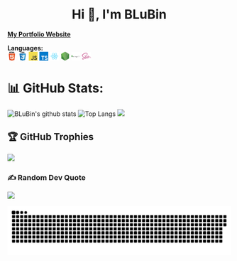 <h1 align="center">Hi 👋, I'm BLuBin</h1>

**[My Portfolio Website](https://blubinportfolio.vercel.app/)**

**Languages:**  
<code><img height="20" src="https://raw.githubusercontent.com/github/explore/80688e429a7d4ef2fca1e82350fe8e3517d3494d/topics/html/html.png"></code>
<code><img height="20" src="https://raw.githubusercontent.com/github/explore/80688e429a7d4ef2fca1e82350fe8e3517d3494d/topics/css/css.png"></code>
<code><img height="20" src="https://raw.githubusercontent.com/github/explore/80688e429a7d4ef2fca1e82350fe8e3517d3494d/topics/javascript/javascript.png"></code>
<code><img height="20" src="https://raw.githubusercontent.com/github/explore/80688e429a7d4ef2fca1e82350fe8e3517d3494d/topics/typescript/typescript.png"></code>
<code><img height="20" src="https://raw.githubusercontent.com/github/explore/80688e429a7d4ef2fca1e82350fe8e3517d3494d/topics/react/react.png"></code>
<code><img height="20" src="https://raw.githubusercontent.com/github/explore/80688e429a7d4ef2fca1e82350fe8e3517d3494d/topics/nodejs/nodejs.png"></code>
<code><img height="20" src="https://raw.githubusercontent.com/github/explore/80688e429a7d4ef2fca1e82350fe8e3517d3494d/topics/mongodb/mongodb.png"></code>
<code><img height="20" src="https://raw.githubusercontent.com/github/explore/80688e429a7d4ef2fca1e82350fe8e3517d3494d/topics/sass/sass.png"></code>

# 📊 GitHub Stats:
![BLuBin's github stats](https://github-readme-stats.vercel.app/api?username=BLuBin7&theme=tokyonight&show_icons=true&hide=["issues"])
![Top Langs](https://github-readme-stats.vercel.app/api/top-langs/?username=BLuBin7&theme=tokyonight&layout=compact)
![](https://github-readme-streak-stats.herokuapp.com/?user=BLuBin7&theme=dark&hide_border=false)

## 🏆 GitHub Trophies
![](https://github-profile-trophy.vercel.app/?username=BLuBin7&theme=monokai&no-frame=false&no-bg=false&margin-w=4)

### ✍️ Random Dev Quote
![](https://quotes-github-readme.vercel.app/api?type=horizontal&theme=radical)

<a href=#><img src="blubin.svg"></a>

<!-- <p align="center"> 
  Visitor count<br>
  <img src="https://profile-counter.glitch.me/insolitum/count.svg" />
</p> -->
